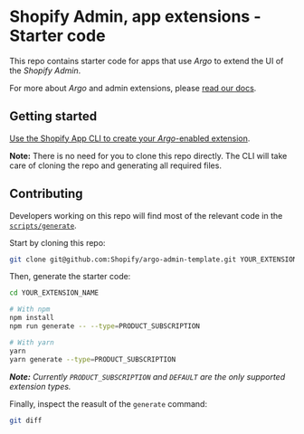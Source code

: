 # Shopify Admin, app extensions - Starter code

This repo contains starter code for apps that use _Argo_ to extend the UI of the _Shopify Admin_.       

For more about _Argo_ and admin extensions, please [read our docs](https://shopify.dev/tutorials/product-subscription-extension-overview).

## Getting started

[Use the Shopify App CLI to create your _Argo_-enabled extension](https://shopify.dev/tutorials/getting-started-product-subscription-extension#scaffold-a-product-subscription-app-extension).

**Note:** There is no need for you to clone this repo directly.
The CLI will take care of cloning the repo and generating all required files.

## Contributing

Developers working on this repo will find most of the relevant code in the [`scripts/generate`](/scripts/generate).

Start by cloning this repo:

```sh
git clone git@github.com:Shopify/argo-admin-template.git YOUR_EXTENSION_NAME
```

Then, generate the starter code:

```sh
cd YOUR_EXTENSION_NAME

# With npm
npm install
npm run generate -- --type=PRODUCT_SUBSCRIPTION

# With yarn
yarn
yarn generate --type=PRODUCT_SUBSCRIPTION
```

_**Note:** Currently `PRODUCT_SUBSCRIPTION` and `DEFAULT` are the only supported extension types._

Finally, inspect the reasult of the `generate` command:

```sh
git diff
```
